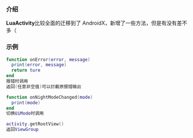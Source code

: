 ### 介绍
**LuaActivity**比较全面的迁移到了 AndroidX，新增了一些方法，但是有没有差不多（


### 示例

```lua
function onError(error, message)
  print(error, message)
  return ture
end
报错时调用
返回(任意非空值)可以拦截原报错输出

function onNightModeChanged(mode)
  print(mode)
end
切换UiMode时调用

activity.getRootView()
返回ViewGroup
```